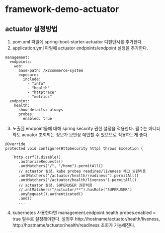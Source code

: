 # framework-demo-actuator
## actuator 설정방법
1. pom.xml 파일에 spring-boot-starter-actuator 디펜던시를 추가한다.
2. application.yml 파일에 actuator endpoints/endpoint 설정을 추가한다.
```
management:
  endpoints:
    web:
      base-path: /x2commerce-system
      exposure:
        include:
          - "info"
          - "health"
          - "httptrace"
          - "metrics"
  endpoint:
    health:
      show-details: always
      probes:
        enabled: true
```
3. 노출된 endpoint들에 대해 spring security 권한 설정을 적용한다.
   필수는 아니더라도 acuator 조회되는 정보가 보안상 예민할 수 있으므로 적용하는게 좋다.
```
@Override
protected void configure(HttpSecurity http) throws Exception {

    http.csrf().disable()
      .authorizeRequests()
      .antMatchers("/", "/home").permitAll()
      // actuator 설정. kube probes readines/liveness 체크 권한허용
      .antMatchers("/actuator/health/readiness").permitAll() 
      .antMatchers("/actuator/health/liveness").permitAll()
      // actuator 설정. SUPERUSER 권한허용
      //.antMatchers("/actuator/**").hasRole("SUPERUSER")
      .anyRequest().authenticated()
      .and()
      ...
```
4. kubernetes 사용한다면 management.endpoint.health.probes.enabled = true 필수로 설정해야한다. 
   설정후 http://hostname/actuator/health/liveness, http://hostname/actuator/health/readiness 조회가 가능해진다.
